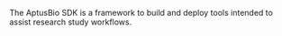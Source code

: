 The AptusBio SDK is a framework to build and deploy tools intended to assist research study workflows.
